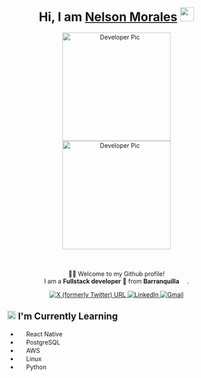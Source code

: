 <div align="center">
    <h1>Hi, I am <a href="https://nelson-portfolio-seven.vercel.app/" target="_blank">Nelson Morales</a> <img src="https://media.giphy.com/media/hvRJCLFzcasrR4ia7z/giphy.gif" width="32"></h1>
    <div>
    <div>
    <img alt="Developer Pic"
        src="https://i.ibb.co/LpMDcyz/Me.png" width="250"/>
    </div>
    <div>
    <img alt="Developer Pic"
        src="https://i.ibb.co/LpMDcyz/Me.png" width="250"/>
    </div>
    </div>
        <br/>
  <br>
    <p>🙏🏻 Welcome to my Github profile!<br />
        I am a <b>Fullstack developer</b> 📌 from <b>Barranquilla</b> <img src="https://images.emojiterra.com/google/noto-emoji/unicode-15.1/color/512px/1f1e8-1f1f4.png" width="14" />.</p>
  <div>
      <a href="https://twitter.com/Cmrales26" target="_blank">
          <img alt="X (formerly Twitter) URL" src="https://img.shields.io/twitter/url?url=https%3A%2F%2Ftwitter.com%2FCmrales26&style=for-the-badge&logo=X&logoColor=%23FFF&label=twitter&labelColor=%23000&color=%23000">
      </a>
      <a href="https://www.linkedin.com/in/Cmrales26" target="_blank">
          <img alt="LinkedIn" src="https://img.shields.io/badge/linkedin-%230077B5.svg?&style=for-the-badge&logo=linkedin&logoColor=white" />
      </a>
      <a href="mailto:camilomorales2615@gmail.com" target="_blank">
          <img alt="Gmail" src="https://img.shields.io/badge/-Gmail-D14836?style=for-the-badge&logo=Gmail&logoColor=white" />
      </a>
  </div>
</div>

<div>
    <h2> <img src="https://slackmojis.com/emojis/57723-learning/download" width = "20">  I'm Currently Learning </h1>
    <ul>
      <li><img src="https://slackmojis.com/emojis/1161-react/download" width ="16"/>  React Native</li>
      <li> <img src="https://slackmojis.com/emojis/198-postgresql/download" width ="16"/> PostgreSQL</li>
      <li><img src="https://slackmojis.com/emojis/2988-aws/download" width ="16" /> AWS</li>
      <li><img src="https://slackmojis.com/emojis/9611-linux/download" width ="16"/> Linux</li>
      <li><img src="https://slackmojis.com/emojis/32-python/download" width ="16"/> Python</li>
    <ul>
</div>
